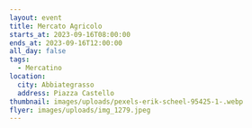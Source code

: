 ```yaml
---
layout: event
title: Mercato Agricolo
starts_at: 2023-09-16T08:00:00
ends_at: 2023-09-16T12:00:00
all_day: false
tags:
  - Mercatino
location:
  city: Abbiategrasso
  address: Piazza Castello
thumbnail: images/uploads/pexels-erik-scheel-95425-1-.webp
flyer: images/uploads/img_1279.jpeg
---
```

